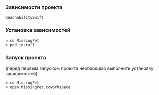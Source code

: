 ### Зависимости проекта
````
ReachabilitySwift
````

### Установка зависимостей
````
> cd MissingPet
> pod install
````

### Запуск проекта
(перед первым запуском проекта необходимо выполнить установку зависимостей)
````
> cd MissingPet
> open MissingPet.xcworkspace
````
